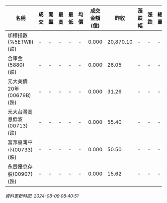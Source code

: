 | 名稱 | 成交 | 開盤 | 最高 | 最低 | 均價 | 成交金額(億) | 昨收 | 漲跌幅 | 漲跌 | 總量 | 昨量 | 振幅 |
| -------- | -------- | -------- | -------- |-------- | -------- | -------- |-------- |-------- |-------- | -------- | -------- |-------- |
|加權指數(%5ETWII) (跌)|-|-|-|-|-|0.000|20,870.10|-|-|-|-|0.00%|
|合庫金(5880) (跌)|-|-|-|-|-|0.000|26.05|-|-|-|-|0.00%|
|元大美債20年(00679B) (跌)|-|-|-|-|-|0.000|31.26|-|-|-|-|0.00%|
|元大台灣高息低波(00713) (跌)|-|-|-|-|-|0.000|55.40|-|-|-|-|0.00%|
|富邦臺灣中小(00733) (跌)|-|-|-|-|-|0.000|50.50|-|-|-|-|0.00%|
|永豐優息存股(00907) (跌)|-|-|-|-|-|0.000|15.62|-|-|-|-|0.00%|
###### 資料更新時間: 2024-08-09 08:40:51